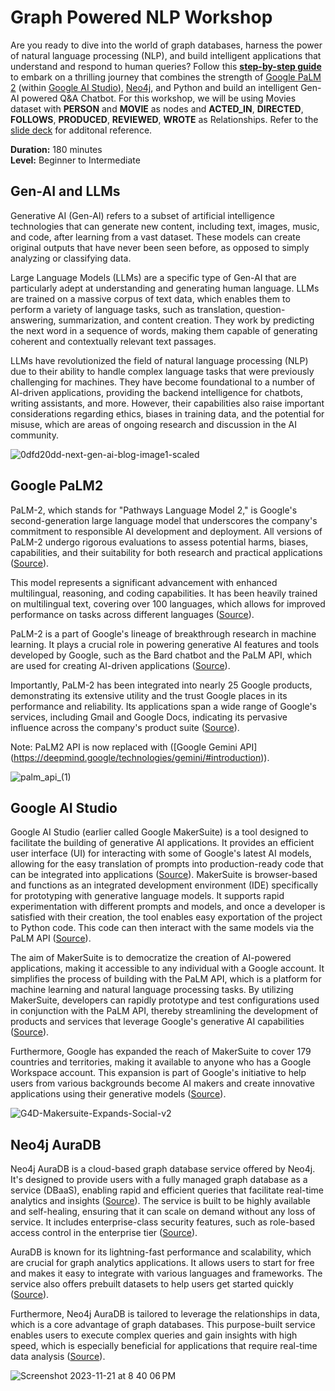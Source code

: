 # Graph Powered NLP Workshop

Are you ready to dive into the world of graph databases, harness the power of natural language processing (NLP), and build intelligent applications that understand and respond to human queries? Follow this [**step-by-step guide**](step-by-step-guide.md) to embark on a thrilling journey that combines the strength of [Google PaLM 2](https://ai.google/discover/palm2/) (within [Google AI Studio](https://developers.generativeai.google/products/makersuite)), [Neo4j](https://neo4j.com/), and Python and build an intelligent Gen-AI powered Q&A Chatbot. For this workshop, we will be using Movies dataset with **PERSON** and **MOVIE** as nodes and **ACTED_IN**, **DIRECTED**, **FOLLOWS**, **PRODUCED**, **REVIEWED**, **WROTE** as Relationships. Refer to the [slide deck](https://github.com/sidagarwal04/graph-powered-nlp-workshop/blob/main/Graph%20Powered%20NLP%20using%20Google%20PaLM%202%2C%20Neo4j%20and%20Python.pdf) for additonal reference.

**Duration:** 180 minutes <br>
**Level:** Beginner to Intermediate

## Gen-AI and LLMs
Generative AI (Gen-AI) refers to a subset of artificial intelligence technologies that can generate new content, including text, images, music, and code, after learning from a vast dataset. These models can create original outputs that have never been seen before, as opposed to simply analyzing or classifying data.

Large Language Models (LLMs) are a specific type of Gen-AI that are particularly adept at understanding and generating human language. LLMs are trained on a massive corpus of text data, which enables them to perform a variety of language tasks, such as translation, question-answering, summarization, and content creation. They work by predicting the next word in a sequence of words, making them capable of generating coherent and contextually relevant text passages.

LLMs have revolutionized the field of natural language processing (NLP) due to their ability to handle complex language tasks that were previously challenging for machines. They have become foundational to a number of AI-driven applications, providing the backend intelligence for chatbots, writing assistants, and more. However, their capabilities also raise important considerations regarding ethics, biases in training data, and the potential for misuse, which are areas of ongoing research and discussion in the AI community.

![0dfd20dd-next-gen-ai-blog-image1-scaled](https://github.com/sidagarwal04/graph-powered-nlp-workshop/assets/2035658/a2685bda-d9b6-4eb9-bdc7-4ab8ab745557)

## Google PaLM2
PaLM-2, which stands for "Pathways Language Model 2," is Google's second-generation large language model that underscores the company's commitment to responsible AI development and deployment. All versions of PaLM-2 undergo rigorous evaluations to assess potential harms, biases, capabilities, and their suitability for both research and practical applications ([Source](https://ai.google/discover/palm2#:~:text=PaLM%202%20is%20grounded%20in,PaLM))​​.

This model represents a significant advancement with enhanced multilingual, reasoning, and coding capabilities. It has been heavily trained on multilingual text, covering over 100 languages, which allows for improved performance on tasks across different languages​​ ([Source](https://blog.google/technology/ai/google-palm-2-ai-large-language-model/#:~:text=PaLM%202%20is%20a%20state,spanning%20more%20than%20100%20languages)).

PaLM-2 is a part of Google's lineage of breakthrough research in machine learning. It plays a crucial role in powering generative AI features and tools developed by Google, such as the Bard chatbot and the PaLM API, which are used for creating AI-driven applications​​ ([Source](https://ai.google/#:~:text=PaLM%202%20is%20our%20next,Our%20quantum%20error%20correction%20milestone)).

Importantly, PaLM-2 has been integrated into nearly 25 Google products, demonstrating its extensive utility and the trust Google places in its performance and reliability. Its applications span a wide range of Google's services, including Gmail and Google Docs, indicating its pervasive influence across the company's product suite​​ ([Source](https://www.cnet.com/tech/computing/palm-2-is-a-major-ai-update-built-into-25-google-products/#:~:text=PaLM%202%20is%20a%20second,Bard%20chatbot%2C%20Gmail%2C%20Google%20Docs)).

Note: PaLM2 API is now replaced with ([Google Gemini API] (https://deepmind.google/technologies/gemini/#introduction)).

![palm_api_(1)](https://github.com/sidagarwal04/graph-powered-nlp-workshop/assets/2035658/6fd097f3-8d9a-41f0-8af4-259bd2f7e2d8)

## Google AI Studio
Google AI Studio (earlier called Google MakerSuite) is a tool designed to facilitate the building of generative AI applications. It provides an efficient user interface (UI) for interacting with some of Google's latest AI models, allowing for the easy translation of prompts into production-ready code that can be integrated into applications​​ ([Source](https://developers.googleblog.com/2023/09/make-with-makersuite-part1-introduction.html#:~:text=What%20is%20MakerSuite%3F%20MakerSuite%20is,can%20integrate%20into%20your%20applications)). MakerSuite is browser-based and functions as an integrated development environment (IDE) specifically for prototyping with generative language models. It supports rapid experimentation with different prompts and models, and once a developer is satisfied with their creation, the tool enables easy exportation of the project to Python code. This code can then interact with the same models via the PaLM API​​ ([Source](https://developers.generativeai.google/tutorials/makersuite_quickstart#:~:text=MakerSuite%20is%20a%20browser,Which%20prompt)).

The aim of MakerSuite is to democratize the creation of AI-powered applications, making it accessible to any individual with a Google account. It simplifies the process of building with the PaLM API, which is a platform for machine learning and natural language processing tasks. By utilizing MakerSuite, developers can rapidly prototype and test configurations used in conjunction with the PaLM API, thereby streamlining the development of products and services that leverage Google's generative AI capabilities​​ ([Source](https://www.packtpub.com/article-hub/getting-started-with-google-makersuite#:~:text=Getting%20Started%20with%20Google%20MakerSuite,interacting%20with%20the%20PaLM%20API)).

Furthermore, Google has expanded the reach of MakerSuite to cover 179 countries and territories, making it available to anyone who has a Google Workspace account. This expansion is part of Google's initiative to help users from various backgrounds become AI makers and create innovative applications using their generative models​​ ([Source](https://developers.googleblog.com/2023/08/makersuite-expands-adds-new-features-for-ai-makers.html#:~:text=With%20MakerSuite%20we%20want%20to,with%20a%20Google%20Workspace%20account)).

![G4D-Makersuite-Expands-Social-v2](https://github.com/sidagarwal04/graph-powered-nlp-workshop/assets/2035658/77314bb0-140b-4778-af7e-98bd6fdfb997)


## Neo4j AuraDB
Neo4j AuraDB is a cloud-based graph database service offered by Neo4j. It's designed to provide users with a fully managed graph database as a service (DBaaS), enabling rapid and efficient queries that facilitate real-time analytics and insights ([Source](https://neo4j.com/cloud/platform/aura-graph-database/faq/#:~:text=General%20What%20is%20Neo4j%20AuraDB%3F,time%20analytics%20and%20insights))​​. The service is built to be highly available and self-healing, ensuring that it can scale on demand without any loss of service. It includes enterprise-class security features, such as role-based access control in the enterprise tier ([Source](https://aura.support.neo4j.com/hc/en-us/articles/17081071326739-Neo4j-AuraDB-and-Neo4j-AuraDS-products#:~:text=AuraDB%2C%20is%20the%20Neo4j%20graph,with%20the%20enterprise%20tier%20level))​​.

AuraDB is known for its lightning-fast performance and scalability, which are crucial for graph analytics applications. It allows users to start for free and makes it easy to integrate with various languages and frameworks. The service also offers prebuilt datasets to help users get started quickly​​ ([Source](https://neo4j.com/cloud/aura-free/#:~:text=Neo4j%20AuraDB%20is%20a%20fully,your%20favorite%20languages%20and%20frameworks)).

Furthermore, Neo4j AuraDB is tailored to leverage the relationships in data, which is a core advantage of graph databases. This purpose-built service enables users to execute complex queries and gain insights with high speed, which is especially beneficial for applications that require real-time data analysis ([Source](https://neo4j.com/docs/aura/auradb/#:~:text=Neo4j%20AuraDB%20is%20a%20cloud,support%20in%20this%20overview%20page))​​.

![Screenshot 2023-11-21 at 8 40 06 PM](https://github.com/sidagarwal04/graph-powered-nlp-workshop/assets/2035658/72a40e90-9fb2-441d-bd6b-691c42074859)
